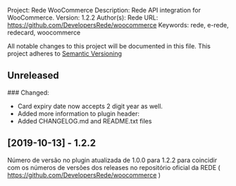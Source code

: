 Project: Rede WooCommerce
Description: Rede API integration for WooCommerce.
Version: 1.2.2
Author(s): Rede
URL: https://github.com/DevelopersRede/woocommerce
Keywords: rede, e-rede, redecard, woocommerce

All notable changes to this project will be documented in this file.
This project adheres to [Semantic Versioning](http://semver.org/)

## Unreleased

### Changed:

- Card expiry date now accepts 2 digit year as well.
- Added more information to plugin header:
- Added CHANGELOG.md and README.txt files

## [2019-10-13] - 1.2.2

Número de versão no plugin atualizada de 1.0.0 para 1.2.2 para coincidir com os números de versões dos releases no repositório oficial da REDE ( https://github.com/DevelopersRede/woocommerce )
